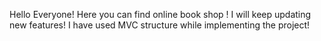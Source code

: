 Hello Everyone!
Here you can find online book shop ! I will keep updating new features!
I have used MVC structure while implementing the project!
